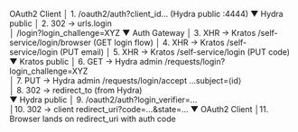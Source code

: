 OAuth2 Client
    │ 1.  /oauth2/auth?client_id…             (Hydra public :4444)
    ▼
Hydra public
    │ 2. 302 → urls.login  
    │     /login?login_challenge=XYZ
    ▼
Auth Gateway
    │ 3. XHR → Kratos /self-service/login/browser (GET login flow) 
    │ 4. XHR → Kratos /self-service/login (PUT email)
    │ 5. XHR → Kratos /self-service/login (PUT code)
    ▼
Kratos public
    │ 6. GET  → Hydra admin /requests/login?login_challenge=XYZ  
    │ 7. PUT  → Hydra admin /requests/login/accept …subject=⟨id⟩  
    │ 8. 302 → redirect_to (from Hydra)  
    ▼
Hydra public
    │ 9. /oauth2/auth?login_verifier=…  
    │10. 302 → client redirect_uri?code=…&state=…
    ▼
OAuth2 Client
    │11. Browser lands on redirect_uri with auth code
